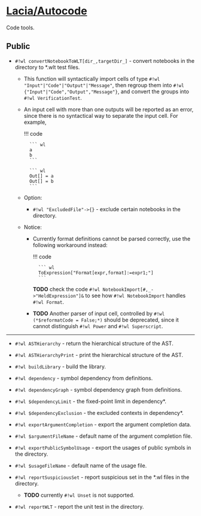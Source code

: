 # [Lacia/Autocode](https://github.com/yuriever/Lacia-Autocode)

Code tools.

## Public

* `#!wl convertNotebookToWLT[dir_,targetDir_]` - convert notebooks in the directory to *.wlt test files.

    * This function will syntactically import cells of type `#!wl "Input"|"Code"|"Output"|"Message"`, then regroup them into `#!wl {"Input"|"Code","Output","Message"}`, and convert the groups into `#!wl VerificationTest`.

    * An input cell with more than one outputs will be reported as an error, since there is no syntactical way to separate the input cell. For example,

        !!! code

            ``` wl
            a
            b
            ```

            ``` wl
            Out[] = a
            Out[] = b
            ```

    * Option:

        * `#!wl "ExcludedFile"->{}` - exclude certain notebooks in the directory.

    * Notice:

        * Currently format definitions cannot be parsed correctly, use the following workaround instead:

            !!! code

                ``` wl
                ToExpression["Format[expr,format]:=expr1;"]
                ```

            **TODO** check the code `#!wl NotebookImport[#,_->"HeldExpression"]&` to see how `#!wl NotebookImport` handles `#!wl Format`.

        * **TODO** Another parser of input cell, controlled by `#!wl (*$reformatCode = False;*)` should be deprecated, since it cannot distinguish `#!wl Power` and `#!wl Superscript`.

---

<!-- AST.wl -->

* `#!wl ASTHierarchy` - return the hierarchical structure of the AST.

* `#!wl ASTHierarchyPrint` - print the hierarchical structure of the AST.

<!-- buildLibrary.wl -->

* `#!wl buildLibrary` - build the library.

<!-- dependency.wl -->

* `#!wl dependency` - symbol dependency from definitions.

* `#!wl dependencyGraph` - symbol dependency graph from definitions.

* `#!wl $dependencyLimit` - the fixed-point limit in dependency*.

* `#!wl $dependencyExclusion` - the excluded contexts in dependency*.

<!-- exportArgumentCompletion.wl -->

* `#!wl exportArgumentCompletion` - export the argument completion data.

* `#!wl $argumentFileName` - default name of the argument completion file.

<!-- exportPublicSymbolUsage.wl -->

* `#!wl exportPublicSymbolUsage` - export the usages of public symbols in the directory.

* `#!wl $usageFileName` - default name of the usage file.

<!-- reportSuspiciousSet.wl -->

* `#!wl reportSuspiciousSet` - report suspicious set in the *.wl files in the directory.

    * **TODO** currently `#!wl Unset` is not supported.

<!-- reportWLT.wl -->

* `#!wl reportWLT` - report the unit test in the directory.
